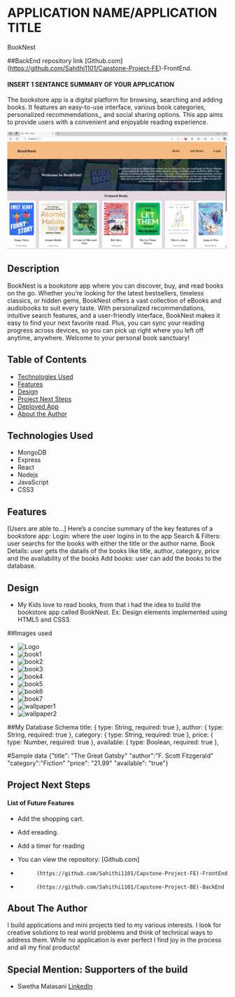 # APPLICATION NAME/APPLICATION TITLE
BookNest

##BackEnd repository link
[Github.com] (https://github.com/Sahithi1101/Capstone-Project-FE)-FrontEnd.

#### INSERT 1 SENTANCE SUMMARY OF YOUR APPLICATION
The bookstore app is a digital platform for browsing, searching and adding books. 
It features an easy-to-use interface, various book categories, personalized recommendations,, 
and social sharing options. This app aims to provide users with a convenient and enjoyable reading 
experience.

<img src="./images/BookNest.jpeg" alt="BookNest"/>

## Description
BookNest is a bookstore app where you can discover, buy, and read books on the go. 
Whether you’re looking for the latest bestsellers, timeless classics, or hidden gems, BookNest offers a 
vast collection of eBooks and audiobooks to suit every taste. With personalized recommendations, 
intuitive search features, and a user-friendly interface, BookNest makes it easy to find your next favorite read. 
Plus, you can sync your reading progress across devices, so you can pick up right where you left off anytime, anywhere. 
Welcome to your personal book sanctuary!

## Table of Contents
* [Technologies Used](#technologiesused)
* [Features](#features)
* [Design](#design)
* [Project Next Steps](#nextsteps)
* [Deployed App](#deployment)
* [About the Author](#author)

## <a name="technologiesused"></a>Technologies Used
* MongoDB
* Express
* React
* Nodejs
* JavaScript
* CSS3


## Features
[Users are able to...]
Here’s a concise summary of the key features of a bookstore app:
Login: where the user logins in to the app
Search & Filters: user searchs for the books with either the title or the author name.
Book Details: user gets the datails of the books like title, author, category, price and the availability of the books
Add books: user can add the books to the database.


## <a name="Design"></a>Design
* My Kids love to read books, from that i had the idea to build the bookstore app called BookNest. Ex: Design elements implemented using HTML5 and CSS3. 

##Images used
* <img src="https://media0.giphy.com/media/1wQtkhfeLxIaRMsRcy/source.gif" alt="Logo" />
* <img src="https://ic.od-cdn.com/resize?type=auto&width=536&quality=80&force=true&height=715&url=%2FImageType-400%2F1523-1%2F%257BA2A9BABA-C565-474A-BDD3-1D02A8E13213%257DIMG400.JPG" alt="book1" />
* <img src= "https://ic.od-cdn.com/resize?type=auto&width=536&quality=80&force=true&height=715&url=%2FImageType-400%2F1523-1%2F%257BD29CC053-29CE-4E90-9596-61DA1F2F555D%257DIMG400.JPG" alt="book2" />
* <img src= "https://ic.od-cdn.com/resize?type=auto&width=536&quality=80&force=true&height=715&url=%2FImageType-400%2F2183-1%2F%257BE64DFF4C-8885-4FDB-8B08-3DF7EE07294A%257DIMG400.JPG" alt="book3" />
* <img src="https://ic.od-cdn.com/resize?type=auto&width=536&quality=80&force=true&height=715&url=%2FImageType-400%2F4951-1%2F%257B00A0324C-9587-46AF-AD97-78E06FBA602F%257DIMG400.JPG" alt="book4" />
* <img src="https://ic.od-cdn.com/resize?type=auto&width=536&quality=80&force=true&height=715&url=%2FImageType-400%2F0111-1%2F%257B31512821-1ACA-4654-9C12-2CCA6B4337DF%257DIMG400.JPG" alt="book5" />
* <img src="https://ic.od-cdn.com/resize?type=auto&width=536&quality=80&force=true&height=715&url=%2FImageType-400%2F0017-1%2F7A4%2F8EA%2FEE%2F%257B7A48EAEE-7C55-4721-A471-25FBE4E1744C%257DImg400.jpg" alt="book6" />
* <img src="https://ic.od-cdn.com/resize?type=auto&width=536&quality=80&force=true&height=715&url=%2FImageType-400%2F2508-1%2FAF2%2FC43%2F88%2F%257BAF2C4388-41E2-40A8-BFC8-8144EFE10B55%257DImg400.jpg" alt="book7" />
* <img src="https://i.pinimg.com/736x/ea/79/09/ea790963ac6f444f48b69e79ba5774ff.jpg" alt="wallpaper1" />
* <img src="https://i.pinimg.com/736x/8a/3c/96/8a3c96d999780b6dab51745038407da9.jpg" alt="wallpaper2" />

 ##My Database Schema
title: { type: String, required: true }, 
author: { type: String, required: true }, 
category: { type: String, required: true }, 
price: { type: Number, required: true }, 
available: { type: Boolean, required: true },
 
#Sample data
{"title": "The Great Gatsby"
 "author":"F. Scott Fitzgerald"
 "category":"Fiction"
 "price": "21.99"
 "available": "true"}

## <a name="nextsteps"></a>Project Next Steps
#### List of Future Features
* Add the shopping cart.
* Add ereading.
* Add a timer for reading


* You can view the repository:
[Github.com]
*           (https://github.com/Sahithi1101/Capstone-Project-FE)-FrontEnd
*           (https://github.com/Sahithi1101/Capstone-Project-BE)-BackEnd

## <a name="Sahithi"></a>About The Author
I build applications and mini projects tied to my various interests. I look for creative solutions to real world problems and think of technical ways to address them. While no application is ever perfect I find joy in the process and all my final products!

## Special Mention: Supporters of the build
* Swetha Malasani [LinkedIn](https://www.linkedin.com/in/swetha-malasani-943652338/)
